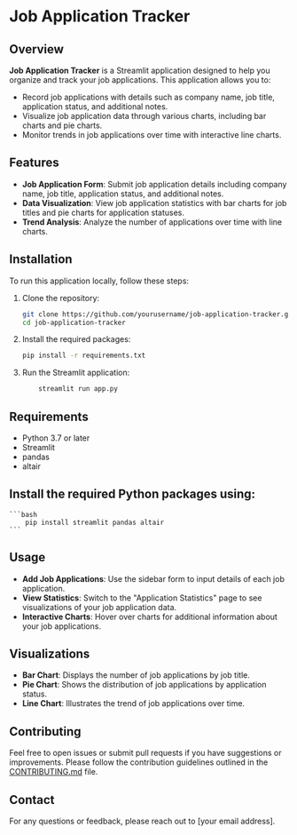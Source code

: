 # Job Application Tracker

## Overview

**Job Application Tracker** is a Streamlit application designed to help you organize and track your job applications. This application allows you to:

- Record job applications with details such as company name, job title, application status, and additional notes.
- Visualize job application data through various charts, including bar charts and pie charts.
- Monitor trends in job applications over time with interactive line charts.

## Features

- **Job Application Form**: Submit job application details including company name, job title, application status, and additional notes.
- **Data Visualization**: View job application statistics with bar charts for job titles and pie charts for application statuses.
- **Trend Analysis**: Analyze the number of applications over time with line charts.

## Installation

To run this application locally, follow these steps:

1. Clone the repository:
   ```bash
   git clone https://github.com/yourusername/job-application-tracker.git
   cd job-application-tracker

2. Install the required packages:
    ```bash
    pip install -r requirements.txt

3. Run the Streamlit application:
    ```bash
        streamlit run app.py

## Requirements
- Python 3.7 or later
- Streamlit
- pandas
- altair

## Install the required Python packages using:
    ```bash
        pip install streamlit pandas altair
    ```

## Usage

- **Add Job Applications**: Use the sidebar form to input details of each job application.
- **View Statistics**: Switch to the "Application Statistics" page to see visualizations of your job application data.
- **Interactive Charts**: Hover over charts for additional information about your job applications.

## Visualizations

- **Bar Chart**: Displays the number of job applications by job title.
- **Pie Chart**: Shows the distribution of job applications by application status.
- **Line Chart**: Illustrates the trend of job applications over time.

## Contributing

Feel free to open issues or submit pull requests if you have suggestions or improvements. Please follow the contribution guidelines outlined in the [CONTRIBUTING.md](CONTRIBUTING.md) file.

## Contact

For any questions or feedback, please reach out to [your email address].
